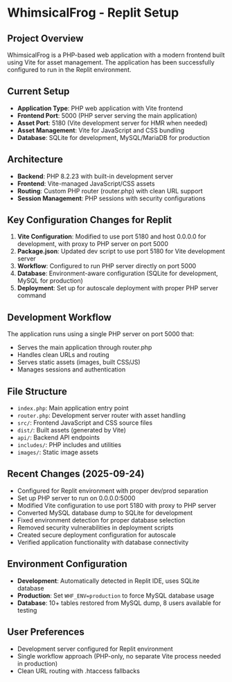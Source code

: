 # WhimsicalFrog - Replit Setup

## Project Overview
WhimsicalFrog is a PHP-based web application with a modern frontend built using Vite for asset management. The application has been successfully configured to run in the Replit environment.

## Current Setup
- **Application Type**: PHP web application with Vite frontend
- **Frontend Port**: 5000 (PHP server serving the main application)  
- **Asset Port**: 5180 (Vite development server for HMR when needed)
- **Asset Management**: Vite for JavaScript and CSS bundling
- **Database**: SQLite for development, MySQL/MariaDB for production

## Architecture
- **Backend**: PHP 8.2.23 with built-in development server
- **Frontend**: Vite-managed JavaScript/CSS assets
- **Routing**: Custom PHP router (router.php) with clean URL support
- **Session Management**: PHP sessions with security configurations

## Key Configuration Changes for Replit
1. **Vite Configuration**: Modified to use port 5180 and host 0.0.0.0 for development, with proxy to PHP server on port 5000
2. **Package.json**: Updated dev script to use port 5180 for Vite development server
3. **Workflow**: Configured to run PHP server directly on port 5000 
4. **Database**: Environment-aware configuration (SQLite for development, MySQL for production)
5. **Deployment**: Set up for autoscale deployment with proper PHP server command

## Development Workflow
The application runs using a single PHP server on port 5000 that:
- Serves the main application through router.php
- Handles clean URLs and routing
- Serves static assets (images, built CSS/JS)
- Manages sessions and authentication

## File Structure
- `index.php`: Main application entry point
- `router.php`: Development server router with asset handling
- `src/`: Frontend JavaScript and CSS source files
- `dist/`: Built assets (generated by Vite)
- `api/`: Backend API endpoints
- `includes/`: PHP includes and utilities
- `images/`: Static image assets

## Recent Changes (2025-09-24)
- Configured for Replit environment with proper dev/prod separation
- Set up PHP server to run on 0.0.0.0:5000
- Modified Vite configuration to use port 5180 with proxy to PHP server
- Converted MySQL database dump to SQLite for development
- Fixed environment detection for proper database selection
- Removed security vulnerabilities in deployment scripts
- Created secure deployment configuration for autoscale
- Verified application functionality with database connectivity

## Environment Configuration
- **Development**: Automatically detected in Replit IDE, uses SQLite database
- **Production**: Set `WHF_ENV=production` to force MySQL database usage
- **Database**: 10+ tables restored from MySQL dump, 8 users available for testing

## User Preferences
- Development server configured for Replit environment
- Single workflow approach (PHP-only, no separate Vite process needed in production)
- Clean URL routing with .htaccess fallbacks